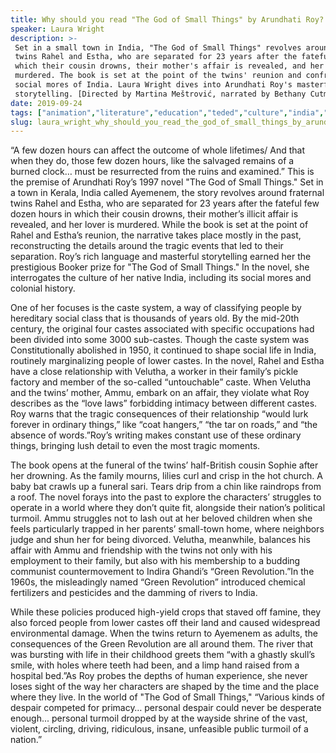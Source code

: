 ```yaml
---
title: Why should you read "The God of Small Things" by Arundhati Roy?
speaker: Laura Wright
description: >-
 Set in a small town in India, "The God of Small Things" revolves around fraternal
 twins Rahel and Estha, who are separated for 23 years after the fateful hours in
 which their cousin drowns, their mother's affair is revealed, and her lover is
 murdered. The book is set at the point of the twins' reunion and confronts the
 social mores of India. Laura Wright dives into Arundhati Roy's masterful
 storytelling. [Directed by Martina Meštrović, narrated by Bethany Cutmore-Scott].
date: 2019-09-24
tags: ["animation","literature","education","teded","culture","india","world-cultures","law","novel","love","history","society","book","writing","books"]
slug: laura_wright_why_should_you_read_the_god_of_small_things_by_arundhati_roy
---
```


“A few dozen hours can affect the outcome of whole lifetimes/ And that when they do, 
those few dozen hours, like the salvaged remains of a burned clock… must be resurrected
from the ruins and examined.” This is the premise of Arundhati Roy’s 1997 novel "The God
of Small Things." Set in a town in Kerala, India called Ayemenem, the story revolves
around fraternal twins Rahel and Estha, who are separated for 23 years after the fateful
few dozen hours in which their cousin drowns, their mother’s illicit affair is revealed,
and her lover is murdered. While the book is set at the point of Rahel and Estha’s
reunion, the narrative takes place mostly in the past, reconstructing the details around
the tragic events that led to their separation. Roy’s rich language and masterful 
storytelling earned her the prestigious Booker prize for "The God of Small Things." In
the novel, she interrogates the culture of her native India, including its social mores 
and colonial history.

One of her focuses is the caste system, a way of classifying people by hereditary social
class that is thousands of years old. By the mid-20th century, the original four castes
associated with specific occupations had been divided into some 3000 sub-castes. Though
the caste system was Constitutionally abolished in 1950, it continued to shape social
life in India, routinely marginalizing people of lower castes. In the novel, Rahel and
Estha have a close relationship with Velutha, a worker in their family’s pickle factory
and member of the so-called “untouchable” caste. When Velutha and the twins’ mother,
Ammu, embark on an affair, they violate what Roy describes as the “love laws” forbidding
intimacy between different castes. Roy warns that the tragic consequences of their
relationship “would lurk forever in ordinary things,” like “coat hangers,” “the tar on
roads,” and “the absence of words.”Roy’s writing makes constant use of these ordinary
things, bringing lush detail to even the most tragic moments.

The book opens at the funeral of the twins’ half-British cousin Sophie after her
drowning. As the family mourns, lilies curl and crisp in the hot church. A baby bat
crawls up a funeral sari. Tears drip from a chin like raindrops from a roof. The novel
forays into the past to explore the characters’ struggles to operate in a world where
they don’t quite fit, alongside their nation’s political turmoil. Ammu struggles not to
lash out at her beloved children when she feels particularly trapped in her parents’
small-town home, where neighbors judge and shun her for being divorced. Velutha,
meanwhile, balances his affair with Ammu and friendship with the twins not only with his
employment to their family, but also with his membership to a budding communist
countermovement to Indira Ghandi’s “Green Revolution.”In the 1960s, the misleadingly named
 “Green Revolution” introduced chemical fertilizers and pesticides and the damming of
rivers to India.

While these policies produced high-yield crops that staved off famine, they also forced
people from lower castes off their land and caused widespread environmental damage. When
the twins return to Ayemenem as adults, the consequences of the Green Revolution are all
around them. The river that was bursting with life in their childhood greets them “with a
ghastly skull’s smile, with holes where teeth had been, and a limp hand raised from a
hospital bed.”As Roy probes the depths of human experience, she never loses sight of the
way her characters are shaped by the time and the place where they live. In the world of
"The God of Small Things," “Various kinds of despair competed for primacy… personal
despair could never be desperate enough... personal turmoil dropped by at the wayside
shrine of the vast, violent, circling, driving, ridiculous, insane, unfeasible public
turmoil of a nation.”

<!--
ad_duration=0
event="TED-Ed"
external_start_time=0
intro_duration=0
is_subtitle_required="False"
is_talk_featured="False"
language="en"
language_swap="False"
native_language="en"
number_of_related_talks=6
number_of_speakers=1
number_of_subtitled_videos=0
number_of_tags=15
number_of_talk_download_languages=20
number_of_talk_more_resources=0
number_of_talk_recommendations=0
number_of_talks_take_actions=0
post_ad_duration=0
published_timestamp="2019-09-24 21:27:29"
recording_date="2019-09-24"
speaker_is_published=0
speaker_name="Laura Wright"
talk_name="Why should you read \"The God of Small Things\" by Arundhati Roy?"
talks_tags=["animation","literature","education","teded","culture","india","world-cultures","law","novel","love","history","society","book","writing","books"]
url_photo_talk="https://s3.amazonaws.com/talkstar-photos/uploads/4c5b1a1c-1925-4ae2-b52f-c3b5a061d7a5/godofsmallthings_textless.jpg"
url_webpage="https://www.ted.com/talks/laura_wright_why_should_you_read_the_god_of_small_things_by_arundhati_roy"
video_type_name="TED-Ed Original"
-->